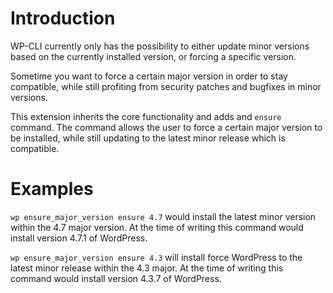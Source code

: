 # Introduction

WP-CLI currently only has the possibility to either update minor versions
based on the currently installed version, or forcing a specific version.

Sometime you want to force a certain major version in order to stay compatible,
while still profiting from security patches and bugfixes in minor versions.

This extension inherits the core functionality and adds and `ensure` command.
The command allows the user to force a certain major version to be installed,
while still updating to the latest minor release which is compatible.

# Examples

`wp ensure_major_version ensure 4.7` would install the latest minor version
within the 4.7 major version. At the time of writing this command would install
version 4.7.1 of WordPress.

`wp ensure_major_version ensure 4.3` will install force WordPress to the latest
minor release within the 4.3 major. At the time of writing this command would
install version 4.3.7 of WordPress.